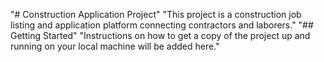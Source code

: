 "# Construction Application Project" 
"This project is a construction job listing and application platform connecting contractors and laborers." 
"## Getting Started" 
"Instructions on how to get a copy of the project up and running on your local machine will be added here." 
